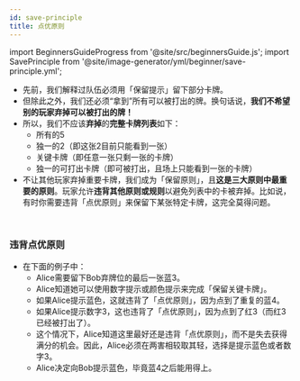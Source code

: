 ```yaml
---
id: save-principle
title: 点优原则
---
```


import BeginnersGuideProgress from '@site/src/beginnersGuide.js';
import SavePrinciple from '@site/image-generator/yml/beginner/save-principle.yml';

<BeginnersGuideProgress id="save-principle" />

- 先前，我们解释过队伍必须用「保留提示」留下部分卡牌。
- 但除此之外，我们还必须“拿到”所有可以被打出的牌。换句话说，**我们不希望别的玩家弃掉可以被打出的牌！**
- 所以，我们不应该**弃掉**的**完整卡牌列表**如下：
  - 所有的5
  - 独一的2（即这张2目前只能看到一张）
  - 关键卡牌（即任意一张只剩一张的卡牌）
  - 独一的可打出卡牌（即可被打出，且场上只能看到一张的卡牌）
- 不让其他玩家弃掉重要卡牌，我们成为「保留原则」，且**这是三大原则中最重要的原则**。玩家允许**违背其他原则或规则**以避免列表中的卡被弃掉。比如说，有时你需要违背「点优原则」来保留下某张特定卡牌，这完全莫得问题。

<br />

### 违背点优原则

- 在下面的例子中：
  - Alice需要留下Bob弃牌位的最后一张蓝3。
  - Alice知道她可以使用数字提示或颜色提示来完成「保留关键卡牌」。
  - 如果Alice提示蓝色，这就违背了「点优原则」，因为点到了重复的蓝4。
  - 如果Alice提示数字3，这也违背了「点优原则」，因为点到了红3（而红3已经被打出了）。
  - 这个情况下，Alice知道这里最好还是违背「点优原则」，而不是失去获得满分的机会。因此，Alice必须在两害相较取其轻，选择是提示蓝色或者数字3。
  - Alice决定向Bob提示蓝色，毕竟蓝4之后能用得上。

<SavePrinciple />
